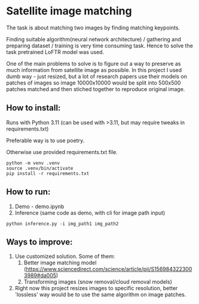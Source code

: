 # Satellite image matching

The task is about matching two images by finding matching keypoints.

Finding suitable algorithm(neural network architecture) / gathering and preparing dataset / training
is very time consuming task. Hence to solve the task pretrained LoFTR model was used.

One of the main problems to solve is to figure out a way to preserve as much information
from satellite image as possible. In this project I used dumb way - just resized, but a lot
of research papers use their models on patches of images so image 10000x10000 would be split into 500x500 patches
matched and then stiched together to reproduce original image.


## How to install:

Runs with Python 3.11 (can be used with >3.11, but may require tweaks in requirements.txt)

Preferable way is to use poetry.

Otherwise use provided requirements.txt file.

```{bash}
python -m venv .venv
source .venv/bin/activate
pip install -r requirements.txt
```


## How to run:

1. Demo - demo.ipynb
2. Inference (same code as demo, with cli for image path input)
```{bash}
python inference.py -i img_path1 img_path2
```


## Ways to improve:

1. Use customized solution. Some of them:
    1. Better image matching model (https://www.sciencedirect.com/science/article/pii/S1569843223003989#da005)
    2. Transforming images (snow removal/cloud removal models)
2. Right now this project resizes images to specific resolution, better 'lossless' way would be to use the same algorithm on image patches. 
